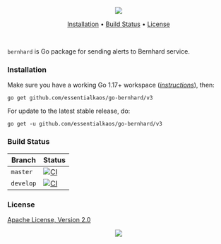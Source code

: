 <p align="center"><a href="#readme"><img src="https://gh.kaos.st/go-bernhard.svg"/></a></p>

<p align="center"><a href="#installation">Installation</a> • <a href="#build-status">Build Status</a> • <a href="#license">License</a></p>

<br/>

`bernhard` is Go package for sending alerts to Bernhard service.

### Installation

Make sure you have a working Go 1.17+ workspace (_[instructions](https://go.dev/doc/install)_), then:

```
go get github.com/essentialkaos/go-bernhard/v3
```

For update to the latest stable release, do:

```
go get -u github.com/essentialkaos/go-bernhard/v3
```

### Build Status

| Branch | Status |
|--------|----------|
| `master` | [![CI](https://kaos.sh/w/go-bernhard/ci.svg?branch=master)](https://kaos.sh/w/go-bernhard/ci?query=branch:master) |
| `develop` | [![CI](https://kaos.sh/w/go-bernhard/ci.svg?branch=develop)](https://kaos.sh/w/go-bernhard/ci?query=branch:develop) |

### License

[Apache License, Version 2.0](http://www.apache.org/licenses/LICENSE-2.0)

<p align="center"><a href="https://essentialkaos.com"><img src="https://gh.kaos.st/ekgh.svg"/></a></p>
